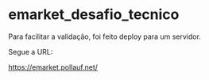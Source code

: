# emarket_desafio_tecnico

Para facilitar a validação, foi feito deploy para um servidor.

Segue a URL:

https://emarket.pollauf.net/